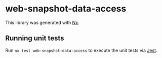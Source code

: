 # web-snapshot-data-access

This library was generated with [Nx](https://nx.dev).

## Running unit tests

Run `nx test web-snapshot-data-access` to execute the unit tests via [Jest](https://jestjs.io).
